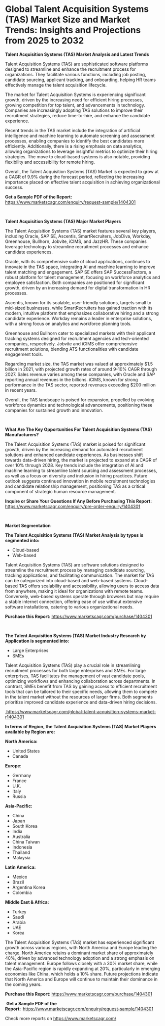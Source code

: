 <p><h1>Global Talent Acquisition Systems (TAS) Market Size and Market Trends: Insights and Projections from 2025 to 2032</h1></p><p><strong>Talent Acquisition Systems (TAS) Market Analysis and Latest Trends</strong></p>
<p><p>Talent Acquisition Systems (TAS) are sophisticated software platforms designed to streamline and enhance the recruitment process for organizations. They facilitate various functions, including job posting, candidate sourcing, applicant tracking, and onboarding, helping HR teams effectively manage the talent acquisition lifecycle.</p><p>The market for Talent Acquisition Systems is experiencing significant growth, driven by the increasing need for efficient hiring processes, growing competition for top talent, and advancements in technology. Companies are increasingly adopting TAS solutions to improve their recruitment strategies, reduce time-to-hire, and enhance the candidate experience.</p><p>Recent trends in the TAS market include the integration of artificial intelligence and machine learning to automate screening and assessment processes, enabling companies to identify the best candidates more efficiently. Additionally, there is a rising emphasis on data analytics, allowing organizations to leverage insightful metrics to optimize their hiring strategies. The move to cloud-based systems is also notable, providing flexibility and accessibility for remote hiring.</p><p>Overall, the Talent Acquisition Systems (TAS) Market is expected to grow at a CAGR of 9.9% during the forecast period, reflecting the increasing importance placed on effective talent acquisition in achieving organizational success.</p></p>
<p><strong>Get a Sample PDF of the Report:&nbsp;</strong> <a href="https://www.marketscagr.com/enquiry/request-sample/1404301?utm_campaign=2016&utm_medium=2&utm_source=Github&utm_content=ia&utm_term=13012025&utm_id=talent-acquisition-systems-tas">https://www.marketscagr.com/enquiry/request-sample/1404301</a></p>
<p>&nbsp;</p>
<p><strong>Talent Acquisition Systems (TAS) Major Market Players</strong></p>
<p><p>The Talent Acquisition Systems (TAS) market features several key players, including Oracle, SAP SE, Ascentis, SmartRecruiters, JobDiva, Workday, Greenhouse, Bullhorn, Jobvite, iCIMS, and JazzHR. These companies leverage technology to streamline recruitment processes and enhance candidate experiences.</p><p>Oracle, with its comprehensive suite of cloud applications, continues to innovate in the TAS space, integrating AI and machine learning to improve talent matching and engagement. SAP SE offers SAP SuccessFactors, a robust platform for talent management, focusing on workforce analytics and employee satisfaction. Both companies are positioned for significant growth, driven by an increasing demand for digital transformation in HR processes.</p><p>Ascentis, known for its scalable, user-friendly solutions, targets small to mid-sized businesses, while SmartRecruiters has gained traction with its modern, intuitive platform that emphasizes collaborative hiring and a strong candidate experience. Workday remains a leader in enterprise solutions, with a strong focus on analytics and workforce planning tools.</p><p>Greenhouse and Bullhorn cater to specialized markets with their applicant tracking systems designed for recruitment agencies and tech-oriented companies, respectively. Jobvite and iCIMS offer comprehensive recruitment solutions, blending ATS functionalities with candidate engagement tools.</p><p>Regarding market size, the TAS market was valued at approximately $1.5 billion in 2021, with projected growth rates of around 9-10% CAGR through 2027. Sales revenue varies among these companies, with Oracle and SAP reporting annual revenues in the billions. iCIMS, known for strong performance in the TAS sector, reported revenues exceeding $200 million in recent years.</p><p>Overall, the TAS landscape is poised for expansion, propelled by evolving workforce dynamics and technological advancements, positioning these companies for sustained growth and innovation.</p></p>
<p>&nbsp;</p>
<p><strong>What Are The Key Opportunities For Talent Acquisition Systems (TAS) Manufacturers?</strong></p>
<p><p>The Talent Acquisition Systems (TAS) market is poised for significant growth, driven by the increasing demand for automated recruitment solutions and enhanced candidate experiences. As businesses shift towards data-driven hiring, the market is projected to expand at a CAGR of over 10% through 2028. Key trends include the integration of AI and machine learning to streamline talent sourcing and assessment processes, as well as a focus on diversity and inclusion in hiring practices. Future outlook suggests continued innovation in mobile recruitment technologies and candidate relationship management, positioning TAS as a critical component of strategic human resource management.</p></p>
<p><strong>Inquire or Share Your Questions If Any Before Purchasing This Report:</strong> <a href="https://www.marketscagr.com/enquiry/pre-order-enquiry/1404301?utm_campaign=2016&utm_medium=2&utm_source=Github&utm_content=ia&utm_term=13012025&utm_id=talent-acquisition-systems-tas">https://www.marketscagr.com/enquiry/pre-order-enquiry/1404301</a></p>
<p>&nbsp;</p>
<p><strong>Market Segmentation</strong></p>
<p><strong>The Talent Acquisition Systems (TAS) Market Analysis by types is segmented into:</strong></p>
<p><ul><li>Cloud-based</li><li>Web-based</li></ul></p>
<p><p>Talent Acquisition Systems (TAS) are software solutions designed to streamline the recruitment process by managing candidate sourcing, tracking applications, and facilitating communication. The market for TAS can be categorized into cloud-based and web-based systems. Cloud-based TAS offers scalability and accessibility, allowing users to access data from anywhere, making it ideal for organizations with remote teams. Conversely, web-based systems operate through browsers but may require a stable internet connection, offering ease of use without extensive software installations, catering to various organizational needs.</p></p>
<p><strong>Purchase this Report:&nbsp;</strong><a href="https://www.marketscagr.com/purchase/1404301?utm_campaign=2016&utm_medium=2&utm_source=Github&utm_content=ia&utm_term=13012025&utm_id=talent-acquisition-systems-tas">https://www.marketscagr.com/purchase/1404301</a></p>
<p>&nbsp;</p>
<p><strong>The Talent Acquisition Systems (TAS) Market Industry Research by Application is segmented into:</strong></p>
<p><ul><li>Large Enterprises</li><li>SMEs</li></ul></p>
<p><p>Talent Acquisition Systems (TAS) play a crucial role in streamlining recruitment processes for both large enterprises and SMEs. For large enterprises, TAS facilitates the management of vast candidate pools, optimizing workflows and enhancing collaboration across departments. In contrast, SMEs benefit from TAS by gaining access to efficient recruitment tools that can be tailored to their specific needs, allowing them to compete in the talent market without the resources of larger firms. Both segments prioritize improved candidate experience and data-driven hiring decisions.</p></p>
<p><a href="https://www.marketscagr.com/global-talent-acquisition-systems-market-r1404301?utm_campaign=2016&utm_medium=2&utm_source=Github&utm_content=ia&utm_term=13012025&utm_id=talent-acquisition-systems-tas">&nbsp;https://www.marketscagr.com/global-talent-acquisition-systems-market-r1404301</a></p>
<p><strong>In terms of Region, the Talent Acquisition Systems (TAS) Market Players available by Region are:</strong></p>
<p>
    <p> <strong> North America: </strong>
        <ul>
            <li>United States</li>
            <li>Canada</li>
        </ul>
        </p> 
    <p> <strong> Europe: </strong>
        <ul>
            <li>Germany</li>
            <li>France</li>
            <li>U.K.</li>
            <li>Italy</li>
            <li>Russia</li>
        </ul>
        </p> 
    <p> <strong> Asia-Pacific: </strong>
        <ul>
            <li>China</li>
            <li>Japan</li>
            <li>South Korea</li>
            <li>India</li>
            <li>Australia</li>
            <li>China Taiwan</li>
            <li>Indonesia</li>
            <li>Thailand</li>
            <li>Malaysia</li>
        </ul>
        </p> 
    <p> <strong> Latin America: </strong>
        <ul>
            <li>Mexico</li>
            <li>Brazil</li>
            <li>Argentina Korea</li>
            <li>Colombia</li>
        </ul>
        </p> 
    <p> <strong> Middle East & Africa: </strong>
        <ul>
            <li>Turkey</li>
            <li>Saudi</li>
            <li>Arabia</li>
            <li>UAE</li>
            <li>Korea</li>
        </ul>
    </p>
    </p>
<p><p>The Talent Acquisition Systems (TAS) market has experienced significant growth across various regions, with North America and Europe leading the charge. North America retains a dominant market share of approximately 40%, driven by advanced technology adoption and a strong emphasis on talent management. Europe follows closely with a 30% market share, while the Asia-Pacific region is rapidly expanding at 20%, particularly in emerging economies like China, which holds a 10% share. Future projections indicate that North America and Europe will continue to maintain their dominance in the coming years.</p></p>
<p><strong>Purchase this Report: </strong><a href="https://www.marketscagr.com/purchase/1404301?utm_campaign=2016&utm_medium=2&utm_source=Github&utm_content=ia&utm_term=13012025&utm_id=talent-acquisition-systems-tas">https://www.marketscagr.com/purchase/1404301</a></p>
<p>&nbsp;<strong>Get a Sample PDF of the Report:&nbsp;&nbsp;</strong><a href="https://www.marketscagr.com/enquiry/request-sample/1404301?utm_campaign=2016&utm_medium=2&utm_source=Github&utm_content=ia&utm_term=13012025&utm_id=talent-acquisition-systems-tas">https://www.marketscagr.com/enquiry/request-sample/1404301</a></p>
<p><strong></strong></p>
<p>Check more reports on <a href="https://www.marketscagr.com/?utm_campaign=2016&utm_medium=2&utm_source=Github&utm_content=ia&utm_term=13012025&utm_id=talent-acquisition-systems-tas">https://www.marketscagr.com/</a></p>